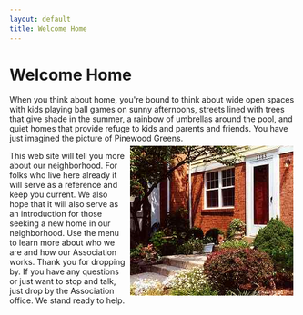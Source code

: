 ```yaml
---
layout: default
title: Welcome Home
---   
```


# Welcome Home

When you think about home, you're bound to think about wide open spaces with kids playing ball games on sunny afternoons, streets lined with trees that give shade in the summer, a rainbow of umbrellas around the pool, and quiet homes that provide refuge to kids and parents and friends. You have just imagined the picture of Pinewood Greens.<img alt="" longdesc="Front of house" src="images/2783.jpg" style="margin-left: 5px; margin-right: 5px; margin-top: 5px; margin-bottom: 5px; float: right; width: 287px; height: 264px;" />

This web site will tell you more about our neighborhood. For folks who live here already it will serve as a reference and keep you current. We also hope that it will also serve as an introduction for those seeking a new home in our neighborhood. Use the menu to learn more about who we are and how our Association works. Thank you for dropping by. If you have any questions or just want to stop and talk, just drop by the Association office. We stand ready to help.


